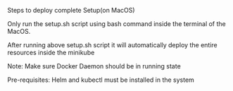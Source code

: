 Steps to deploy complete Setup(on MacOS)


Only run the setup.sh script using bash command inside the terminal of the MacOS.

After running above setup.sh script it will automatically deploy the entire resources inside the minikube

Note: Make sure Docker Daemon should be in running state


Pre-requisites: Helm and kubectl must be installed in the system
